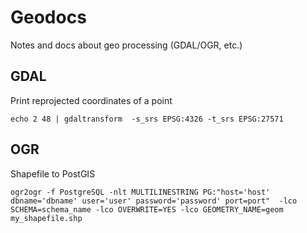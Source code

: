 Geodocs
=======

Notes and docs about geo processing (GDAL/OGR, etc.)


GDAL
----

Print reprojected coordinates of a point

```
echo 2 48 | gdaltransform  -s_srs EPSG:4326 -t_srs EPSG:27571
```

OGR
----

Shapefile to PostGIS
```
ogr2ogr -f PostgreSQL -nlt MULTILINESTRING PG:"host='host' dbname='dbname' user='user' password='password' port=port"  -lco SCHEMA=schema_name -lco OVERWRITE=YES -lco GEOMETRY_NAME=geom my_shapefile.shp
```
